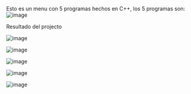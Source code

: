 Esto es un menu con 5 programas hechos en C++, los 5 programas son:
![image](https://github.com/ctorresCode/Laboratorio-5---Practica---UNAPEC/assets/142697371/fe58e803-4dab-4d01-a0bc-9e0a76e7e1a5)


Resultado del projecto

![image](https://github.com/ctorresCode/Laboratorio-5---Practica---UNAPEC/assets/142697371/531112c8-50e2-499c-aade-418345768e3c)

![image](https://github.com/ctorresCode/Laboratorio-5---Practica---UNAPEC/assets/142697371/0dd6b15d-d3ca-4fce-80a6-4d6f1db5974e)

![image](https://github.com/ctorresCode/Laboratorio-5---Practica---UNAPEC/assets/142697371/6111aa99-82a8-4a1e-afa7-a448ce93640a)

![image](https://github.com/ctorresCode/Laboratorio-5---Practica---UNAPEC/assets/142697371/c45a598f-7d7e-4428-942a-05b807b21e1e)

![image](https://github.com/ctorresCode/Laboratorio-5---Practica---UNAPEC/assets/142697371/85d27ad6-c7d6-4372-bd55-807449de95bb)




